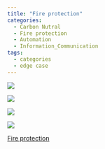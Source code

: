 ```yaml
---
title: "Fire protection"
categories:
  - Carbon Nutral
  - Fire protection
  - Automation
  - Information_Communication
tags:
  - categories
  - edge case
---
```


<a href=""><img src="https://seastory.github.io/YYtech/assets/images/C_00.jpg">

<a href=""><img src="https://seastory.github.io/YYtech/assets/images/C_01.jpg">

<a href=""><img src="https://seastory.github.io/YYtech/assets/images/C_02.jpg">

<a href=""><img src="https://seastory.github.io/YYtech/assets/images/C_03.jpg">

<a href=""> Fire protection
